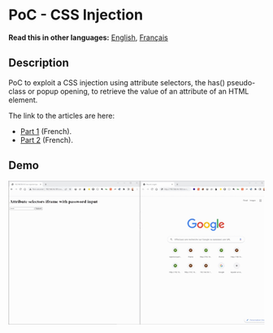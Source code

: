 # PoC - CSS Injection

__Read this in other languages:__ [English](README.md), [Français](README.fr.md)

## Description

PoC to exploit a CSS injection using attribute selectors, the has() pseudo-class or popup opening, to retrieve the value of an attribute of an HTML element.

The link to the articles are here:
-  [Part 1](https://sharpforce.gitbook.io/cybersecurity/mon-blog/2022/novembre/les-injections-css-partie-1) (French).
-  [Part 2](https://sharpforce.gitbook.io/cybersecurity/mon-blog/2022/novembre/les-injections-css-partie-2) (French).

## Demo

![](https://github.com/Sharpforce/PoC-CSS-injection/blob/master/attribute-selectors-iframe/demo/attribute-selectors-iframe-password.gif)